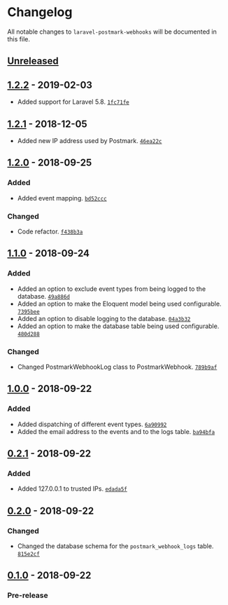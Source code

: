 # Changelog

All notable changes to `laravel-postmark-webhooks` will be documented in this file.

## [Unreleased]

## [1.2.2] - 2019-02-03
- Added support for Laravel 5.8. [`1fc71fe`](https://github.com/mvdnbrk/laravel-postmark-webhooks/commit/1fc71fe2e30c38b48b797a3d96470a37e26338b7)

## [1.2.1] - 2018-12-05
- Added new IP address used by Postmark. [`46ea22c`](https://github.com/mvdnbrk/laravel-postmark-webhooks/commit/46ea22c6722de71c8ea62544080df64ace7534b7)

## [1.2.0] - 2018-09-25

### Added
- Added event mapping. [`bd52ccc`](https://github.com/mvdnbrk/laravel-postmark-webhooks/commit/bd52ccc6d421eb87354018df8d3b23d383c51fc7)

### Changed
- Code refactor. [`f438b3a`](https://github.com/mvdnbrk/laravel-postmark-webhooks/commit/f438b3a0e4fe0eb5f05e6e79fc63d7f76de8e990)

## [1.1.0] - 2018-09-24

### Added
- Added an option to exclude event types from being logged to the database. [`49a886d`](https://github.com/mvdnbrk/laravel-postmark-webhooks/commit/49a886d92de276d146b6c06120b7ab1437bab55b)
- Added an option to make the Eloquent model being used configurable. [`7395bee`](https://github.com/mvdnbrk/laravel-postmark-webhooks/commit/7395beed7f57a1a1961c535be1d197d108d4425a)
- Added an option to disable logging to the database. [`04a3b32`](https://github.com/mvdnbrk/laravel-postmark-webhooks/commit/04a3b3219174bdd03333e214c03c88b33e5a66de)
- Added an option to make the database table being used configurable. [`480d288`](https://github.com/mvdnbrk/laravel-postmark-webhooks/commit/480d288c5d3711964f7b2803632b2b3621041544)

### Changed
- Changed PostmarkWebhookLog class to PostmarkWebhook. [`789b9af`](https://github.com/mvdnbrk/laravel-postmark-webhooks/commit/789b9af41466bd0290ba5f44ba65d9bd7ee55ed8)

## [1.0.0] - 2018-09-22

### Added
- Added dispatching of different event types. [`6a90992`](https://github.com/mvdnbrk/laravel-postmark-webhooks/commit/6a9099266e8b71e565d3bedb6e171c09b6a8387f)
- Added the email address to the events and to the logs table. [`ba94bfa`](https://github.com/mvdnbrk/laravel-postmark-webhooks/commit/ba94bfa9ad09d1cf7eff0cff946b65ae8122fd6a)

## [0.2.1] - 2018-09-22

### Added 
- Added 127.0.0.1 to trusted IPs. [`edada5f`](https://github.com/mvdnbrk/laravel-postmark-webhooks/commit/edada5f22a718a7f6c76ffe559c21fbc2ca8155d)

## [0.2.0] - 2018-09-22

### Changed
- Changed the database schema for the `postmark_webhook_logs` table. [`815e2cf`](https://github.com/mvdnbrk/laravel-postmark-webhooks/commit/815e2cfd48d1f279925f36e2b877eee7c9346ac6)

## [0.1.0] - 2018-09-22

### Pre-release

[Unreleased]: https://github.com/mvdnbrk/laravel-postmark-webhooks/compare/v1.2.2...HEAD
[1.2.2]: https://github.com/mvdnbrk/laravel-postmark-webhooks/compare/v1.2.1...v1.2.2
[1.2.1]: https://github.com/mvdnbrk/laravel-postmark-webhooks/compare/v1.2.0...v1.2.1
[1.2.0]: https://github.com/mvdnbrk/laravel-postmark-webhooks/compare/v1.1.0...v1.2.0
[1.1.0]: https://github.com/mvdnbrk/laravel-postmark-webhooks/compare/v1.0.0...v1.1.0
[1.0.0]: https://github.com/mvdnbrk/laravel-postmark-webhooks/compare/v0.2.0...v1.0.0
[0.2.1]: https://github.com/mvdnbrk/laravel-postmark-webhooks/compare/v0.2.0...v0.2.1
[0.2.0]: https://github.com/mvdnbrk/laravel-postmark-webhooks/compare/v0.1.0...v0.2.0
[0.1.0]: https://github.com/mvdnbrk/laravel-postmark-webhooks/tree/v0.1.0
